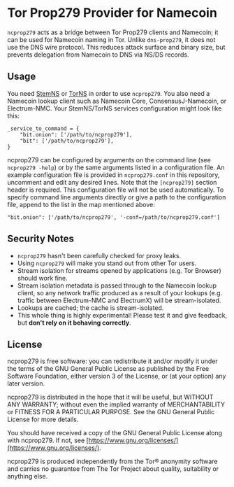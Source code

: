 # Tor Prop279 Provider for Namecoin

`ncprop279` acts as a bridge between Tor Prop279 clients and Namecoin; it can be used for Namecoin naming in Tor.  Unlike `dns-prop279`, it does not use the DNS wire protocol.  This reduces attack surface and binary size, but prevents delegation from Namecoin to DNS via NS/DS records.

## Usage

You need [StemNS](https://github.com/namecoin/StemNS) or [TorNS](https://github.com/meejah/TorNS) in order to use `ncprop279`.  You also need a Namecoin lookup client such as Namecoin Core, ConsensusJ-Namecoin, or Electrum-NMC.  Your StemNS/TorNS services configuration might look like this:

```
_service_to_command = {
    "bit.onion": ['/path/to/ncprop279'],
    "bit": ['/path/to/ncprop279'],
}
```

ncprop279 can be configured by arguments on the command line (see `ncprop279 -help`)
or by the same arguments listed in a configuration file. An example configuration
file is provided in `ncprop279.conf` in this repository, uncomment and edit any
desired lines. Note that the `[ncprop279]` section header is required. This configuration
file will not be used automatically. To specify command line arguments directly
or give a path to the configuration file, append to the list in the map
mentioned above:

    "bit.onion": ['/path/to/ncprop279', '-conf=/path/to/ncprop279.conf']

## Security Notes

* `ncprop279` hasn't been carefully checked for proxy leaks.
* Using `ncprop279` will make you stand out from other Tor users.
* Stream isolation for streams opened by applications (e.g. Tor Browser) should work fine.
* Stream isolation metadata is passed through to the Namecoin lookup client, so any network traffic produced as a result of your lookups (e.g. traffic between Electrum-NMC and ElectrumX) will be stream-isolated.
* Lookups are cached; the cache is stream-isolated.
* This whole thing is highly experimental!  Please test it and give feedback, but **don't rely on it behaving correctly**.

## License

ncprop279 is free software: you can redistribute it and/or modify
it under the terms of the GNU General Public License as published by
the Free Software Foundation, either version 3 of the License, or
(at your option) any later version.

ncprop279 is distributed in the hope that it will be useful,
but WITHOUT ANY WARRANTY; without even the implied warranty of
MERCHANTABILITY or FITNESS FOR A PARTICULAR PURPOSE.  See the
GNU General Public License for more details.

You should have received a copy of the GNU General Public License
along with ncprop279.  If not, see [https://www.gnu.org/licenses/](https://www.gnu.org/licenses/).

ncprop279 is produced independently from the Tor® anonymity software and carries no guarantee from The Tor Project about quality, suitability or anything else.
